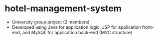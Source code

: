 hotel-management-system
=======================
- University group project (2 members)
- Developed using Java for application logic, JSP for application front-end, and MySQL for application back-end (MVC structure)
